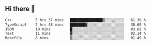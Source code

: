 ## Hi there 👋

 <!--START_SECTION:waka-->

```txt
C++           5 hrs 37 mins   ███████████████▒░░░░░░░░░   61.39 %
TypeScript    2 hrs 48 mins   ███████▓░░░░░░░░░░░░░░░░░   30.69 %
JSON          19 mins         █░░░░░░░░░░░░░░░░░░░░░░░░   03.62 %
Text          11 mins         ▓░░░░░░░░░░░░░░░░░░░░░░░░   02.14 %
Makefile      8 mins          ▒░░░░░░░░░░░░░░░░░░░░░░░░   01.49 %
```

<!--END_SECTION:waka-->

<!--
**ValentinRapp/ValentinRapp** is a ✨ _special_ ✨ repository because its `README.md` (this file) appears on your GitHub profile.

Here are some ideas to get you started:

- 🔭 I’m currently working on ...
- 🌱 I’m currently learning ...
- 👯 I’m looking to collaborate on ...
- 🤔 I’m looking for help with ...
- 💬 Ask me about ...
- 📫 How to reach me: ...
- 😄 Pronouns: ...
- ⚡ Fun fact: ...
-->
